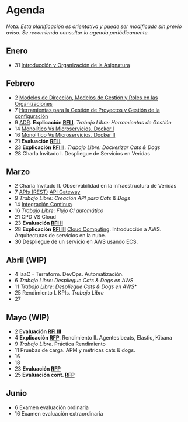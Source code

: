 # Agenda

*Nota: Esta planificación es orientativa y puede ser modificada sin previo aviso. Se recomienda consultar la agenda periódicamente.*

## Enero

* 31 [Introducción y Organización de la Asignatura](Introduccion.md)

## Febrero

* 2 [Modelos de Dirección, Modelos de Gestión y Roles en las Organizaciones](Organizaciones.md)
* 7 [Herramientas para la Gestión de Proyectos y Gestión de la configuración](Herramientas-Gestion-Proyectos.md)
* 9 [ADR](ADR/README.md). __Explicación [RFI I](RFI/RFI-I.md)__. *Trabajo Libre: Herramientas de Gestión*
* 14 [Monolítico Vs Microservicios. Docker I](Docker.md)
* 16 [Monolítico Vs Microservicios. Docker II](Docker.md)
* 21 __Evaluación [RFI I](RFI/RFI-I.md)__
* 23 __Explicación [RFI II](RFI/RFI-II.md)__. *Trabajo Libre: Dockerizar Cats & Dogs*
* 28 Charla Invitado I. Despliegue de Servicios en Veridas

## Marzo

* 2 Charla Invitado II. Observabilidad en la infraestructura de Veridas
* 7 [APIs (REST)](APIs.md) [API Gateway](API-Gateway.md)
* 9 *Trabajo Libre: Creación API para Cats & Dogs*
* 14 [Integración Continua](Mejora-Continua.md)
* 16 *Trabajo Libre: Flujo CI automático*
* 21 CPD VS Cloud
* 23 __Evaluación [RFI II](RFI/RFI-II.md)__  
* 28 __Explicación [RFI III](RFI/RFI-III.md)__  [Cloud Computing](Cloud.md). Introducción a AWS. Arquitecturas de servicios en la nube.
* 30 Despliegue de un servicio en AWS usando ECS.


## Abril (WIP)

* 4 IaaC - Terraform. DevOps. Automatización.
* 6 *Trabajo Libre: Despliegue Cats & Dogs en AWS*
* 11 *Trabajo Libre: Despliegue Cats & Dogs en AWS**
* 25 Rendimiento I. KPIs. *Trabajo Libre*
* 27

## Mayo (WIP)

* 2 __Evaluación [RFI III](RFI/RFI-III.md)__
* 4 __Explicación [RFP](RFP/RFP.md)__. Rendimiento II. Agentes beats, Elastic, Kibana
* 9 *Trabajo Libre*. Práctica Rendimiento
* 11 Pruebas de carga. APM y métricas cats & dogs.
* 16
* 18
* 23 __Evaluación [RFP](RFP/RFP.md)__
* 25 __Evaluación cont. [RFP](RFP/RFP.md)__

## Junio

* 6 Examen evaluación ordinaria
* 16 Examen evaluación extraordinaria

